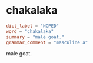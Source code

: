 # chakalaka

``` toml
dict_label = "NCPED"
word = "chakalaka"
summary = "male goat."
grammar_comment = "masculine a"
```

male goat.

